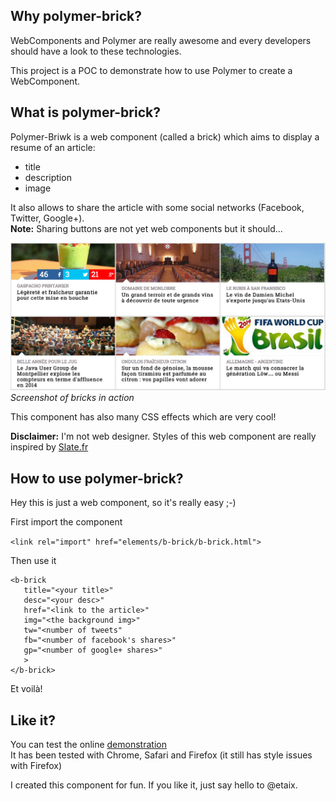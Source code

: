 Why polymer-brick?
-------------

WebComponents and Polymer are really awesome and every developers should have a look to these technologies.  

This project is a POC to demonstrate how to use Polymer to create a WebComponent.  
  
What is polymer-brick?
-----  
Polymer-Briwk is a web component (called a brick) which aims to display a resume of an article:  
  - title  
  - description  
  - image  
  
It also allows to share the article with some social networks (Facebook, Twitter, Google+).  
**Note:** Sharing buttons are not yet web components but it should...
  
![image](docs/polymer-brick.png)  
*Screenshot of bricks in action*  

This component has also many CSS effects which are very cool!

**Disclaimer:** I'm not web designer. Styles of this web component are really inspired by [Slate.fr](http://www.slate.fr)


How to use polymer-brick?  
----------  
 
Hey this is just a web component, so it's really easy ;-)

First import the component  
  
```<link rel="import" href="elements/b-brick/b-brick.html">```  
  
Then  use it  
  
   ```
   <b-brick    
      title="<your title>"  
      desc="<your desc>" 
      href="<link to the article>" 
      img="<the background img>"
      tw="<number of tweets" 
      fb="<number of facebook's shares>" 
      gp="<number of google+ shares>"
      >
   </b-brick>
   ```  
Et voilà!


Like it?
-------  

You can test the online [demonstration](http://eric-taix.github.io/polymer-brick/)  
It has been tested with Chrome, Safari and Firefox (it still has style issues with Firefox)
  
I created this component for fun. If you like it, just say hello to @etaix.